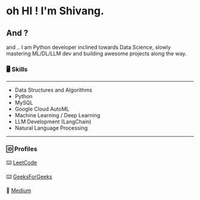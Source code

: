 # oh HI ! I'm Shivang. 
## And ?
and .. I am Python developer inclined towards Data Science, slowly mastering ML/DL/LLM dev and building awesome projects along the way.

### 🖥️ Skills 
---
-  Data Structures and Algorithms
-  Python 
-  MySQL
-  Google Cloud AutoML
-  Machine Learning / Deep Learning
-  LLM Development (LangChain)
-  Natural Language Processing
---

### 🆔 Profiles

⌨️ [LeetCode](https://leetcode.com/JarHead28/)

⌨️ [GeeksForGeeks](https://auth.geeksforgeeks.org/user/shivangkainthola64)

📰 [Medium](https://medium.com/@shivangkainthola28)

<!--
**HeadHunter28/HeadHunter28** is a ✨ _special_ ✨ repository because its `README.md` (this file) appears on your GitHub profile.

Here are some ideas to get you started:

- 🔭 I’m currently working on ...
- 🌱 I’m currently learning ...
- 👯 I’m looking to collaborate on ...
- 🤔 I’m looking for help with ...
- 💬 Ask me about ...
- 📫 How to reach me: ...
- 😄 Pronouns: ...
- ⚡ Fun fact: ...
-->
